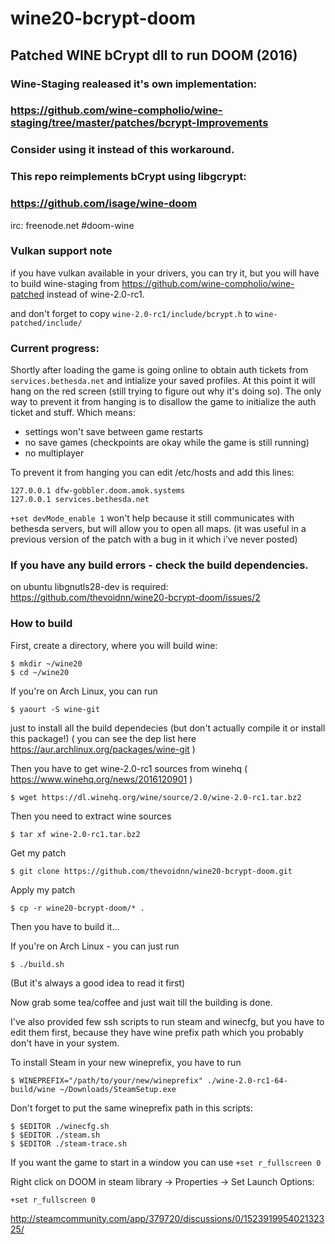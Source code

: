 # wine20-bcrypt-doom
## Patched WINE bCrypt dll to run DOOM (2016)

### Wine-Staging realeased it's own implementation:
### https://github.com/wine-compholio/wine-staging/tree/master/patches/bcrypt-Improvements
### Consider using it instead of this workaround.



### This repo reimplements bCrypt using libgcrypt:
### https://github.com/isage/wine-doom


irc: freenode.net #doom-wine

### Vulkan support note
if you have vulkan available in your drivers, you can try it, but you will have to build wine-staging from
https://github.com/wine-compholio/wine-patched
instead of wine-2.0-rc1.

and don't forget to copy `wine-2.0-rc1/include/bcrypt.h` to `wine-patched/include/`

### Current progress:

Shortly after loading the game is going online to obtain auth tickets from `services.bethesda.net` and intialize your saved profiles.
At this point it will hang on the red screen (still trying to figure out why it's doing so).
The only way to prevent it from hanging is to disallow the game to initialize the auth ticket and stuff.
Which means:
- settings won't save between game restarts
- no save games (checkpoints are okay while the game is still running)
- no multiplayer

To prevent it from hanging you can edit /etc/hosts and add this lines:

    127.0.0.1 dfw-gobbler.doom.amok.systems
    127.0.0.1 services.bethesda.net

`+set devMode_enable 1` won't help because it still communicates with bethesda servers, but will allow you to open all maps.
(it was useful in a previous version of the patch with a bug in it which i've never posted)

### If you have any build errors - check the build dependencies.
on ubuntu libgnutls28-dev is required: https://github.com/thevoidnn/wine20-bcrypt-doom/issues/2

### How to build

First, create a directory, where you will build wine:
```
$ mkdir ~/wine20
$ cd ~/wine20
```

If you're on Arch Linux, you can run
```
$ yaourt -S wine-git
```
just to install all the build dependecies (but don't actually compile it or install this package!)
( you can see the dep list here https://aur.archlinux.org/packages/wine-git )

Then you have to get wine-2.0-rc1 sources from winehq ( https://www.winehq.org/news/2016120901 )
```
$ wget https://dl.winehq.org/wine/source/2.0/wine-2.0-rc1.tar.bz2
```

Then you need to extract wine sources
```
$ tar xf wine-2.0-rc1.tar.bz2
```

Get my patch
```
$ git clone https://github.com/thevoidnn/wine20-bcrypt-doom.git
```

Apply my patch
```
$ cp -r wine20-bcrypt-doom/* .
```

Then you have to build it...

If you're on Arch Linux - you can just run
```
$ ./build.sh
```

(But it's always a good idea to read it first)

Now grab some tea/coffee and just wait till the building is done.


I've also provided few ssh scripts to run steam and winecfg,
but you have to edit them first, because they have wine prefix path
which you probably don't have in your system.

To install Steam in your new wineprefix, you have to run

    $ WINEPREFIX="/path/to/your/new/wineprefix" ./wine-2.0-rc1-64-build/wine ~/Downloads/SteamSetup.exe

Don't forget to put the same wineprefix path in this scripts:

    $ $EDITOR ./winecfg.sh
    $ $EDITOR ./steam.sh
    $ $EDITOR ./steam-trace.sh

If you want the game to start in a window you can use `+set r_fullscreen 0`

Right click on DOOM in steam library -> Properties -> Set Launch Options:

    +set r_fullscreen 0


http://steamcommunity.com/app/379720/discussions/0/152391995402132325/
